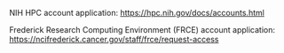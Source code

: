 NIH HPC account application: https://hpc.nih.gov/docs/accounts.html

Frederick Research Computing Environment (FRCE) account application: https://ncifrederick.cancer.gov/staff/frce/request-access
